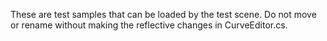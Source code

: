 These are test samples that can be loaded by the test scene. Do not move or rename without making the reflective changes in CurveEditor.cs.